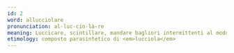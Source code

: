 ```yaml
---
id: 2
word: allucciolare
pronunciation: al-luc-cio-là-re
meaning: Luccicare, scintillare, mandare bagliori intermittenti al modo delle lucciole
etimology: composto parasintetico di <em>lucciola</em>
---
```

